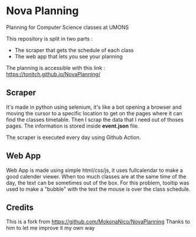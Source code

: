 # Nova Planning

Planning for Computer Science classes at UMONS 

This repository is split in two parts :
- The scraper that gets the schedule of each class 
- The web app that lets you see your planning 

The planning is accessible with this link : https://tonitch.github.io/NovaPlanning/

## Scraper
It's made in python using selenium, it's like a bot opening a browser and
moving the cursor to a specific location to get on the pages where it can find
the classes timetable. Then I scrap the data that I need out of thoses pages.
The information is stored inside __event.json__ file.

The scraper is executed every day using Github Action.

## Web App
Web App is made using simple html/css/js, it uses fullcalendar to make a good
calender viewer. When too much classes are at the same time of the day, the
text can be sometimes out of the box. For this problem, tooltip was used to
make a "bubble" with the text the mouse is over the class schedule.

## Credits
This is a fork from https://github.com/MokonaNico/NovaPlanning
Thanks to him to let me improve it my own way
